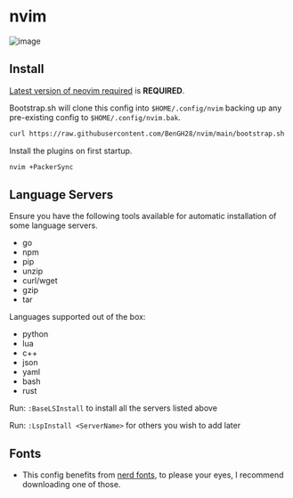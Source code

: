 # nvim
![image](https://user-images.githubusercontent.com/45215137/161371967-2ca62397-01ec-4555-85fc-9e117073f2d1.png)

## Install

[Latest version of neovim required](https://github.com/neovim/neovim) is **REQUIRED**.

Bootstrap.sh will clone this config into `$HOME/.config/nvim`
backing up any pre-existing config to `$HOME/.config/nvim.bak`.

```sh
curl https://raw.githubusercontent.com/BenGH28/nvim/main/bootstrap.sh | sh
```

Install the plugins on first startup.

```sh
nvim +PackerSync
```

## Language Servers

Ensure you have the following tools available for automatic installation of some language servers.

-   go
-   npm
-   pip
-   unzip
-   curl/wget
-   gzip
-   tar

Languages supported out of the box:

-   python
-   lua
-   c++
-   json
-   yaml
-   bash
-   rust

Run: `:BaseLSInstall` to install all the servers listed above

Run: `:LspInstall <ServerName>` for others you wish to add later

## Fonts

-   This config benefits from [nerd fonts](https://github.com/ryanoasis/nerd-fonts.git), to please your eyes,
    I recommend downloading one of those.
